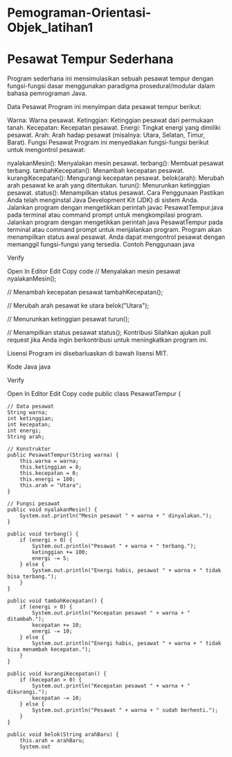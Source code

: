 # Pemograman-Orientasi-Objek_latihan1

<h1>Pesawat Tempur Sederhana</h1>
Program sederhana ini mensimulasikan sebuah pesawat tempur dengan fungsi-fungsi dasar menggunakan paradigma prosedural/modular dalam bahasa pemrograman Java.

Data Pesawat
Program ini menyimpan data pesawat tempur berikut:

Warna: Warna pesawat.
Ketinggian: Ketinggian pesawat dari permukaan tanah.
Kecepatan: Kecepatan pesawat.
Energi: Tingkat energi yang dimiliki pesawat.
Arah: Arah hadap pesawat (misalnya: Utara, Selatan, Timur, Barat).
Fungsi Pesawat
Program ini menyediakan fungsi-fungsi berikut untuk mengontrol pesawat:

nyalakanMesin(): Menyalakan mesin pesawat.
terbang(): Membuat pesawat terbang.
tambahKecepatan(): Menambah kecepatan pesawat.
kurangiKecepatan(): Mengurangi kecepatan pesawat.
belok(arah): Merubah arah pesawat ke arah yang ditentukan.
turun(): Menurunkan ketinggian pesawat.
status(): Menampilkan status pesawat.
Cara Penggunaan
Pastikan Anda telah menginstal Java Development Kit (JDK) di sistem Anda.
Jalankan program dengan mengetikkan perintah javac PesawatTempur.java pada terminal atau command prompt untuk mengkompilasi program.
Jalankan program dengan mengetikkan perintah java PesawatTempur pada terminal atau command prompt untuk menjalankan program.
Program akan menampilkan status awal pesawat.
Anda dapat mengontrol pesawat dengan memanggil fungsi-fungsi yang tersedia.
Contoh Penggunaan
java

Verify

Open In Editor
Edit
Copy code
// Menyalakan mesin pesawat
nyalakanMesin();

// Menambah kecepatan pesawat
tambahKecepatan();

// Merubah arah pesawat ke utara
belok("Utara");

// Menurunkan ketinggian pesawat
turun();

// Menampilkan status pesawat
status();
Kontribusi
Silahkan ajukan pull request jika Anda ingin berkontribusi untuk meningkatkan program ini.

Lisensi
Program ini disebarluaskan di bawah lisensi MIT.

Kode Java
java

Verify

Open In Editor
Edit
Copy code
public class PesawatTempur {

    // Data pesawat
    String warna;
    int ketinggian;
    int kecepatan;
    int energi;
    String arah;

    // Konstruktor
    public PesawatTempur(String warna) {
        this.warna = warna;
        this.ketinggian = 0;
        this.kecepatan = 0;
        this.energi = 100;
        this.arah = "Utara";
    }

    // Fungsi pesawat
    public void nyalakanMesin() {
        System.out.println("Mesin pesawat " + warna + " dinyalakan.");
    }

    public void terbang() {
        if (energi > 0) {
            System.out.println("Pesawat " + warna + " terbang.");
            ketinggian += 100;
            energi -= 5;
        } else {
            System.out.println("Energi habis, pesawat " + warna + " tidak bisa terbang.");
        }
    }

    public void tambahKecepatan() {
        if (energi > 0) {
            System.out.println("Kecepatan pesawat " + warna + " ditambah.");
            kecepatan += 10;
            energi -= 10;
        } else {
            System.out.println("Energi habis, pesawat " + warna + " tidak bisa menambah kecepatan.");
        }
    }

    public void kurangiKecepatan() {
        if (kecepatan > 0) {
            System.out.println("Kecepatan pesawat " + warna + " dikurangi.");
            kecepatan -= 10;
        } else {
            System.out.println("Pesawat " + warna + " sudah berhenti.");
        }
    }

    public void belok(String arahBaru) {
        this.arah = arahBaru;
        System.out
